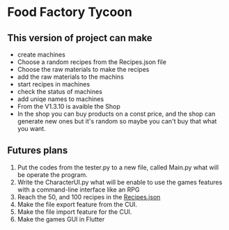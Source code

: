 # Food Factory Tycoon
## This version of project can make
- create machines
- Choose a random recipes from the Recipes.json file
- Choose the raw materials to make the recipes
- add the raw materials to the machins
- start recipes in machines
- check the status of machines
- add uniqe names to machines
- From the V1.3.10 is avaible the Shop
- In the shop you can buy products on a const price, and the shop can generate new ones but it's random so maybe you can't buy that what you want.
## Futures plans
1. Put the codes from the tester.py to a new file, called Main.py what will be operate the program.
2. Write the CharacterUI.py what will be enable to use the games features with a command-line interface like an RPG
3. Reach the 50, and 100 recipes in the [Recipes.json](https://github.com/lukacs-leon/Food-Factory-Tycoon/blob/main/Recipes.json)
4. Make the file export feature from the CUI.
5. Make the file import feature for the CUI.
4. Make the games GUI in Flutter